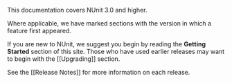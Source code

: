 This documentation covers NUnit 3.0 and higher.

Where applicable, we have marked sections with the version in which a feature 
first appeared.

If you are new to NUnit, we suggest you begin by reading the 
**Getting Started** section of this site.
Those who have used earlier releases may want to begin with the 
[[Upgrading]] section.

See the [[Release Notes]] for more information on each release.
